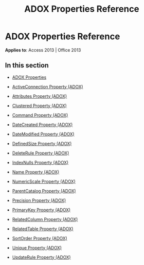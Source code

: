 ﻿---
title: ADOX Properties Reference
TOCTitle: ADOX Properties
ms:assetid: 98451e87-8be8-4cc1-93b2-e63f5f4122f4
ms:mtpsurl: https://msdn.microsoft.com/library/JJ249682(v=office.15)
ms:contentKeyID: 48546486
ms.date: 09/18/2015
mtps_version: v=office.15
---

# ADOX Properties Reference


**Applies to**: Access 2013 | Office 2013

## In this section

  - [ADOX Properties](adox-properties.md)

  - [ActiveConnection Property (ADOX)](activeconnection-property-adox.md)

  - [Attributes Property (ADOX)](attributes-property-adox.md)

  - [Clustered Property (ADOX)](clustered-property-adox.md)

  - [Command Property (ADOX)](command-property-adox.md)

  - [DateCreated Property (ADOX)](datecreated-property-adox.md)

  - [DateModified Property (ADOX)](datemodified-property-adox.md)

  - [DefinedSize Property (ADOX)](definedsize-property-adox.md)

  - [DeleteRule Property (ADOX)](deleterule-property-adox.md)

  - [IndexNulls Property (ADOX)](indexnulls-property-adox.md)

  - [Name Property (ADOX)](name-property-adox.md)

  - [NumericScale Property (ADOX)](numericscale-property-adox.md)

  - [ParentCatalog Property (ADOX)](parentcatalog-property-adox.md)

  - [Precision Property (ADOX)](precision-property-adox.md)

  - [PrimaryKey Property (ADOX)](primarykey-property-adox.md)

  - [RelatedColumn Property (ADOX)](relatedcolumn-property-adox.md)

  - [RelatedTable Property (ADOX)](relatedtable-property-adox.md)

  - [SortOrder Property (ADOX)](sortorder-property-adox.md)

  - [Unique Property (ADOX)](unique-property-adox.md)

  - [UpdateRule Property (ADOX)](updaterule-property-adox.md)

